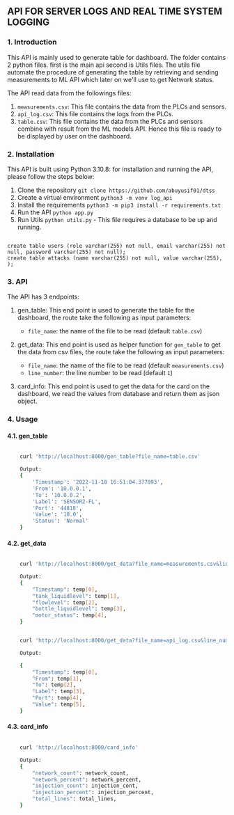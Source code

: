 ## API FOR SERVER LOGS AND REAL TIME SYSTEM LOGGING

### 1. Introduction

This API is mainly used to generate table for dashboard. The folder contains 2 python files. first is the main api second is Utils files. The utils file automate the procedure of generating the table by retrieving and sending measurements to ML API which later on we'll use to get Network status.

The API read data from the followings files:

1. `measurements.csv`: This file contains the data from the PLCs and sensors.
2. `api_log.csv`: This file contains the logs from the PLCs.
3. `table.csv`: This file contains the data from the PLCs and sensors combine with result from the ML models API. Hence this file is ready to be displayed by user on the dashboard.


### 2. Installation

This API is built using Python 3.10.8: for installation and running the API, please follow the steps below:

1. Clone the repository `git clone https://github.com/abuyusif01/dtss`
2. Create a virtual environment `python3 -m venv log_api`
3. Install the requirements `python3 -m pip3 install -r requirements.txt`
4. Run the API `python app.py`
5. Run Utils `python utils.py` - This file requires a database to be up and running.

```mysql

create table users (role varchar(255) not null, email varchar(255) not null, password varchar(255) not null);
create table attacks (name varchar(255) not null, value varchar(255), );

```


### 3. API

The API has 3 endpoints:

1. gen_table: This end point is used to generate the table for the dashboard, the route take the following as input parameters:

    - `file_name`: the name of the file to be read (default `table.csv`)

2. get_data: This end point is used as helper function for `gen_table` to get the data from csv files, the route take the following as input parameters:

    - `file_name`: the name of the file to be read (default `measurements.csv`)
    - `line_number`: the line number to be read (default `1`)

3. card_info: This end point is used to get the data for the card on the dashboard, we read the values from database and return them as json object.



### 4. Usage

#### 4.1. gen_table

```bash

    curl 'http://localhost:8000/gen_table?file_name=table.csv'

    Output:
    {
        'Timestamp': '2022-11-18 16:51:04.377093',
        'From': '10.0.0.1',
        'To': '10.0.0.2',
        'Label': 'SENSOR2-FL',
        'Port': '44818',
        'Value': '10.0',
        'Status': 'Normal'
    }
```

#### 4.2. get_data

```bash

    curl 'http://localhost:8000/get_data?file_name=measurements.csv&line_number=1'

    Output: 
    {
        "Timestamp": temp[0],
        "tank_liquidlevel": temp[1],
        "flowlevel": temp[2],
        "bottle_liquidlevel": temp[3],
        "motor_status": temp[4],
    }


    curl 'http://localhost:8000/get_data?file_name=api_log.csv&line_number=1'

    Output:

    {
        "Timestamp": temp[0],
        "From": temp[1],
        "To": temp[2],
        "Label": temp[3],
        "Port": temp[4],
        "Value": temp[5],
    }

```

#### 4.3. card_info

```bash

    curl 'http://localhost:8000/card_info'

    Output:
    {
        "network_count": network_count,
        "network_percent": network_percent,
        "injection_count": injection_cont,
        "injection_percent": injection_percent,
        "total_lines": total_lines,
    }

```
